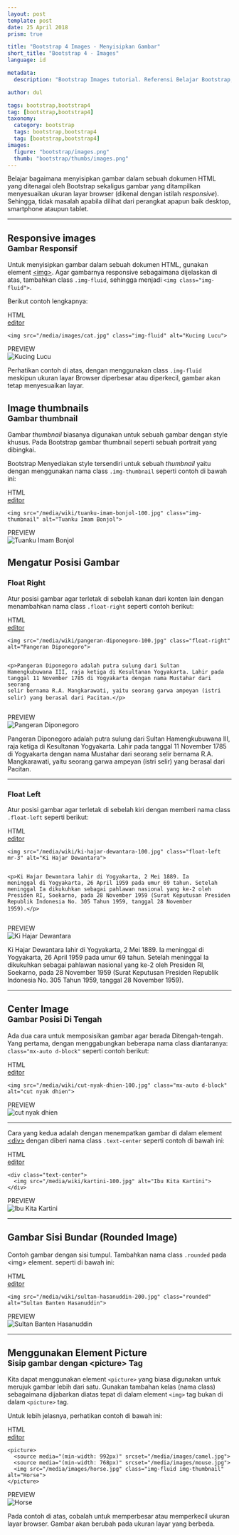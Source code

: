 ```yaml
---
layout: post
template: post
date: 25 April 2018
prism: true

title: "Bootstrap 4 Images - Menyisipkan Gambar"
short_title: "Bootstrap 4 - Images"
language: id

metadata:
  description: "Bootstrap Images tutorial. Referensi Belajar Bootstrap, pembahasan secara detail mengenai fitur dan komponen yang ada pada  framework twitter bootstrap. mengenai Bootstrap 4 Images (Gambar). Bagaimana menyisipkan Gambar di Bootstrap."

author: dul

tags: bootstrap,bootstrap4
tag: [bootstrap,bootstrap4]
taxonomy:
  category: bootstrap
  tags: bootstrap,bootstrap4
  tag: [bootstrap,bootstrap4]
images:
  figure: "bootstrap/images.png"
  thumb: "bootstrap/thumbs/images.png"
---
```

<p class="lead demo">Belajar bagaimana menyisipkan gambar dalam sebuah dokumen HTML yang ditenagai oleh Bootstrap sekaligus gambar yang ditampilkan menyesuaikan ukuran layar browser (dikenal dengan istilah <em>responsive</em>). Sehingga, tidak masalah apabila dilihat dari perangkat apapun baik desktop, smartphone ataupun tablet.</p>
<hr/>

<h2 class="title-sub bd-danger bd-left bd-left-only">Responsive images
<br><small>Gambar Responsif</small>
</h2>

<p>Untuk menyisipkan gambar dalam sebuah dokumen HTML, gunakan element <a href="/tutorial/html/html-img-tag.html">&lt;img&gt;</a>. Agar gambarnya responsive sebagaimana dijelaskan di atas, tambahkan class <code>.img-fluid</code>, sehingga menjadi <code>&lt;img class="img-fluid"&gt;</code>.</p>

<p>Berikut contoh lengkapnya:</p>

<div class="source-preview my-3">
<div class="icard">
  <div class="icard-heading clearfix co-wh bg-pi2">
    <div class="icard-bar">
      <div class="icard-bar-left float-left">
        <i class="fa fa-html" aria-hidden="true"></i>
        <span>HTML</span>
      </div>
      <div class="icard-bar-right float-right">
        <a href="/example/bootstrap/ref/bootstrap-image-responsive.html" target="_blank"><span>editor</span><i class="fa fa-external-link"></i></a>
      </div>
    </div>
  </div>
  <div class="icard-body icode itheme bg-gr3">
<pre class="prettyprint highlight max-height">
<code data-language="html" class="html language-markup">&lt;img src=&quot;/media/images/cat.jpg&quot; class=&quot;img-fluid&quot; alt=&quot;Kucing Lucu&quot;&gt; </code>
</pre>
  </div>
</div>
<div class="icard">
  <div class="icard-heading clearfix bg-gr">
    <div class="icard-bar">
      <div class="icard-bar-left float-left">
        <i class="fa fa-hand-o-down co-danger" aria-hidden="true"></i>
        <span>PREVIEW</span>
      </div>
      <div class="icard-bar-right float-right condensed">
        <span class="fa fa-circle co-success"></span>
        <span class="fa fa-circle co-warning"></span>
        <span class="fa fa-circle co-danger"></span>
      </div>
    </div>
  </div>
  <div class="icard-body">
<img src="/media/images/cat.jpg" class="img-fluid" alt="Kucing Lucu">
  </div>
</div>
</div>

<p>Perhatikan contoh di atas, dengan menggunakan class <code>.img-fluid</code> meskipun ukuran layar Browser diperbesar atau diperkecil, gambar akan tetap menyesuaikan layar.</p>

<h2 class="title-sub bd-danger bd-left bd-left-only">Image thumbnails
<br><small>Gambar thumbnail</small>
</h2>

<p>Gambar <em>thumbnail</em> biasanya digunakan untuk sebuah gambar dengan style khusus. Pada Bootstrap gambar thumbnail seperti sebuah portrait yang dibingkai.</p>

<p>Bootstrap Menyediakan style tersendiri untuk sebuah <em>thumbnail</em> yaitu dengan menggunakan nama class <code>.img-thumbnail</code> seperti contoh di bawah ini:</p>

<div class="source-preview">
<div class="icard">
  <div class="icard-heading clearfix co-wh bg-pi2">
    <div class="icard-bar">
      <div class="icard-bar-left float-left">
        <i class="fa fa-html" aria-hidden="true"></i>
        <span>HTML</span>
      </div>
      <div class="icard-bar-right float-right">
        <a href="/example/bootstrap/ref/bootstrap-image-thumbnail.html" target="_blank"><span>editor</span><i class="fa fa-external-link"></i></a>
      </div>
    </div>
  </div>
  <div class="icard-body icode itheme bg-gr3">
<pre class="prettyprint highlight max-height">
<code data-language="html" class="html language-markup">&lt;img src=&quot;/media/wiki/tuanku-imam-bonjol-100.jpg&quot; class=&quot;img-thumbnail&quot; alt=&quot;Tuanku Imam Bonjol&quot;&gt;</code>
</pre>
  </div>
</div>
<div class="icard">
  <div class="icard-heading clearfix bg-gr">
    <div class="icard-bar">
      <div class="icard-bar-left float-left">
        <i class="fa fa-hand-o-down co-danger" aria-hidden="true"></i>
        <span>PREVIEW</span>
      </div>
      <div class="icard-bar-right float-right condensed">
        <span class="fa fa-circle co-success"></span>
        <span class="fa fa-circle co-warning"></span>
        <span class="fa fa-circle co-danger"></span>
      </div>
    </div>
  </div>
  <div class="icard-body my-3 demo">
<img src="/media/wiki/tuanku-imam-bonjol-100.jpg" class="img-thumbnail" alt="Tuanku Imam Bonjol">
  </div>
</div>
</div>

<h2 class="title-sub bd-danger bd-left bd-left-only">Mengatur Posisi Gambar
</h2>
<h3 class="title-sub bd-primary bd-left bd-left-only">Float Right
</h3>
<p>Atur posisi gambar agar terletak di sebelah kanan dari konten lain dengan menambahkan nama class <code>.float-right</code> seperti contoh berikut:</p>

<div class="source-preview">
<div class="icard">
  <div class="icard-heading clearfix co-wh bg-pi2">
    <div class="icard-bar">
      <div class="icard-bar-left float-left">
        <i class="fa fa-html" aria-hidden="true"></i>
        <span>HTML</span>
      </div>
      <div class="icard-bar-right float-right">
        <a href="/example/bootstrap/ref/bootstrap-image-float-right.html" target="_blank"><span>editor</span><i class="fa fa-external-link"></i></a>
      </div>
    </div>
  </div>
  <div class="icard-body icode itheme bg-gr3">
<pre class="prettyprint highlight max-height">
<code data-language="html" class="html language-markup">&lt;img src=&quot;/media/wiki/pangeran-diponegoro-100.jpg&quot; class=&quot;float-right&quot; alt=&quot;Pangeran Diponegoro&quot;&gt;

&lt;p&gt;Pangeran Diponegoro adalah putra sulung dari Sultan Hamengkubuwana III, raja ketiga di Kesultanan Yogyakarta. Lahir pada tanggal 11 November 1785 di Yogyakarta dengan nama Mustahar dari seorang selir bernama R.A. Mangkarawati, yaitu seorang garwa ampeyan (istri selir) yang berasal dari Pacitan.&lt;/p&gt;</code>
</pre>
  </div>
</div>
<div class="icard">
  <div class="icard-heading clearfix bg-gr">
    <div class="icard-bar">
      <div class="icard-bar-left float-left">
        <i class="fa fa-hand-o-down co-danger" aria-hidden="true"></i>
        <span>PREVIEW</span>
      </div>
      <div class="icard-bar-right float-right condensed">
        <span class="fa fa-circle co-success"></span>
        <span class="fa fa-circle co-warning"></span>
        <span class="fa fa-circle co-danger"></span>
      </div>
    </div>
  </div>
  <div class="icard-body my-3 demo clearfix">
<img src="/media/wiki/pangeran-diponegoro-100.jpg" class="float-right" alt="Pangeran Diponegoro">

<p>Pangeran Diponegoro adalah putra sulung dari Sultan Hamengkubuwana III, raja ketiga di Kesultanan Yogyakarta. Lahir pada tanggal 11 November 1785 di Yogyakarta dengan nama Mustahar dari seorang selir bernama R.A. Mangkarawati, yaitu seorang garwa ampeyan (istri selir) yang berasal dari Pacitan.</p>
  </div>
</div>
</div>
<hr/>

<h3 class="title-sub bd-primary bd-left bd-left-only">Float Left
</h3>
<p>Atur posisi gambar agar terletak di sebelah kiri dengan memberi nama class <code>.float-left</code> seperti berikut:</p>

<div class="source-preview">
<div class="icard">
  <div class="icard-heading clearfix co-wh bg-pi2">
    <div class="icard-bar">
      <div class="icard-bar-left float-left">
        <i class="fa fa-html" aria-hidden="true"></i>
        <span>HTML</span>
      </div>
      <div class="icard-bar-right float-right">
        <a href="/example/bootstrap/ref/bootstrap-image-float-left.html" target="_blank"><span>editor</span><i class="fa fa-external-link"></i></a>
      </div>
    </div>
  </div>
  <div class="icard-body icode itheme bg-gr3">
<pre class="prettyprint highlight max-height">
<code data-language="html" class="html language-markup">&lt;img src=&quot;/media/wiki/ki-hajar-dewantara-100.jpg&quot; class=&quot;float-left mr-3&quot; alt=&quot;Ki Hajar Dewantara&quot;&gt;

&lt;p&gt;Ki Hajar Dewantara lahir di Yogyakarta, 2 Mei 1889. Ia meninggal di Yogyakarta, 26 April 1959 pada umur 69 tahun. Setelah meninggal Ia dikukuhkan sebagai pahlawan nasional yang ke-2 oleh Presiden RI, Soekarno, pada 28 November 1959 (Surat Keputusan Presiden Republik Indonesia No. 305 Tahun 1959, tanggal 28 November 1959).&lt;/p&gt;</code>
</pre>
  </div>
</div>
<div class="icard">
  <div class="icard-heading clearfix bg-gr">
    <div class="icard-bar">
      <div class="icard-bar-left float-left">
        <i class="fa fa-hand-o-down co-danger" aria-hidden="true"></i>
        <span>PREVIEW</span>
      </div>
      <div class="icard-bar-right float-right condensed">
        <span class="fa fa-circle co-success"></span>
        <span class="fa fa-circle co-warning"></span>
        <span class="fa fa-circle co-danger"></span>
      </div>
    </div>
  </div>
  <div class="icard-body my-3 demo clearfix">
<img src="/media/wiki/ki-hajar-dewantara-100.jpg" class="float-left mr-3" alt="Ki Hajar Dewantara">

<p>Ki Hajar Dewantara lahir di Yogyakarta, 2 Mei 1889. Ia meninggal di Yogyakarta, 26 April 1959 pada umur 69 tahun. Setelah meninggal Ia dikukuhkan sebagai pahlawan nasional yang ke-2 oleh Presiden RI, Soekarno, pada 28 November 1959 (Surat Keputusan Presiden Republik Indonesia No. 305 Tahun 1959, tanggal 28 November 1959).</p>
  </div>
</div>
</div>
<hr/>

<h2 class="title-sub bd-danger bd-left bd-left-only">Center Image
<br/><small>Gambar Posisi Di Tengah</small>
</h2>
<p>Ada dua cara untuk memposisikan gambar agar berada Ditengah-tengah. Yang pertama, dengan menggabungkan beberapa nama class diantaranya: <code>class="mx-auto d-block"</code> seperti contoh berikut:</p>

<div class="source-preview">
<div class="icard">
  <div class="icard-heading clearfix co-wh bg-pi2">
    <div class="icard-bar">
      <div class="icard-bar-left float-left">
        <i class="fa fa-html" aria-hidden="true"></i>
        <span>HTML</span>
      </div>
      <div class="icard-bar-right float-right">
        <a href="/example/bootstrap/ref/bootstrap-image-center.html" target="_blank"><span>editor</span><i class="fa fa-external-link"></i></a>
      </div>
    </div>
  </div>
  <div class="icard-body icode itheme bg-gr3">
<pre class="prettyprint highlight max-height">
<code data-language="html" class="html language-markup">&lt;img src=&quot;/media/wiki/cut-nyak-dhien-100.jpg&quot; class=&quot;mx-auto d-block&quot; alt=&quot;cut nyak dhien&quot;&gt;</code>
</pre>
  </div>
</div>
<div class="icard">
  <div class="icard-heading clearfix bg-gr">
    <div class="icard-bar">
      <div class="icard-bar-left float-left">
        <i class="fa fa-hand-o-down co-danger" aria-hidden="true"></i>
        <span>PREVIEW</span>
      </div>
      <div class="icard-bar-right float-right condensed">
        <span class="fa fa-circle co-success"></span>
        <span class="fa fa-circle co-warning"></span>
        <span class="fa fa-circle co-danger"></span>
      </div>
    </div>
  </div>
  <div class="icard-body my-3 demo">
<img src="/media/wiki/cut-nyak-dhien-100.jpg" class="mx-auto d-block" alt="cut nyak dhien">
  </div>
</div>
</div>

<hr/>

<p>Cara yang kedua adalah dengan menempatkan gambar di dalam element <a href="/tutorial/html/html-div-tag.html">&lt;div&gt;</a> dengan diberi nama class <code>.text-center</code> seperti contoh di bawah ini:</p>

<div class="source-preview">
<div class="icard">
  <div class="icard-heading clearfix co-wh bg-pi2">
    <div class="icard-bar">
      <div class="icard-bar-left float-left">
        <i class="fa fa-html" aria-hidden="true"></i>
        <span>HTML</span>
      </div>
      <div class="icard-bar-right float-right">
        <a href="/example/bootstrap/ref/bootstrap-image-text-center.html" target="_blank"><span>editor</span><i class="fa fa-external-link"></i></a>
      </div>
    </div>
  </div>
  <div class="icard-body icode itheme bg-gr3">
<pre class="prettyprint highlight max-height">
<code data-language="html" class="html language-markup">&lt;div class=&quot;text-center&quot;&gt;
  &lt;img src=&quot;/media/wiki/kartini-100.jpg&quot; alt=&quot;Ibu Kita Kartini&quot;&gt;
&lt;/div&gt;</code>
</pre>
  </div>
</div>
<div class="icard">
  <div class="icard-heading clearfix bg-gr">
    <div class="icard-bar">
      <div class="icard-bar-left float-left">
        <i class="fa fa-hand-o-down co-danger" aria-hidden="true"></i>
        <span>PREVIEW</span>
      </div>
      <div class="icard-bar-right float-right condensed">
        <span class="fa fa-circle co-success"></span>
        <span class="fa fa-circle co-warning"></span>
        <span class="fa fa-circle co-danger"></span>
      </div>
    </div>
  </div>
  <div class="icard-body my-3 demo">
<div class="text-center">
  <img src="/media/wiki/kartini-100.jpg" alt="Ibu Kita Kartini">
</div>
  </div>
</div>
</div>
<hr/>
<h2 class="title-sub bd-danger bd-left bd-left-only">Gambar Sisi Bundar (Rounded Image)
</h2>

<p>Contoh gambar dengan sisi tumpul. Tambahkan nama class <code>.rounded</code> pada &lt;img&gt; element. seperti di bawah ini:</p>

 <div class="source-preview">
<div class="icard">
  <div class="icard-heading clearfix co-wh bg-pi2">
    <div class="icard-bar">
      <div class="icard-bar-left float-left">
        <i class="fa fa-html" aria-hidden="true"></i>
        <span>HTML</span>
      </div>
      <div class="icard-bar-right float-right">
        <a href="/example/bootstrap/ref/bootstrap-image-rounded.html" target="_blank"><span>editor</span><i class="fa fa-external-link"></i></a>
      </div>
    </div>
  </div>
  <div class="icard-body icode itheme bg-gr3">
<pre class="prettyprint highlight max-height">
<code data-language="html" class="html language-markup">&lt;img src=&quot;/media/wiki/sultan-hasanuddin-200.jpg&quot; class=&quot;rounded&quot; alt=&quot;Sultan Banten Hasanuddin&quot;&gt;</code>
</pre>
  </div>
</div>
<div class="icard">
  <div class="icard-heading clearfix bg-gr">
    <div class="icard-bar">
      <div class="icard-bar-left float-left">
        <i class="fa fa-hand-o-down co-danger" aria-hidden="true"></i>
        <span>PREVIEW</span>
      </div>
      <div class="icard-bar-right float-right condensed">
        <span class="fa fa-circle co-success"></span>
        <span class="fa fa-circle co-warning"></span>
        <span class="fa fa-circle co-danger"></span>
      </div>
    </div>
  </div>
  <div class="icard-body my-3 demo">
<img src="/media/wiki/sultan-hasanuddin-200.jpg" class="rounded" alt="Sultan Banten Hasanuddin">
  </div>
</div>
</div>

<hr>

<h2 class="title-sub bd-danger bd-left bd-left-only">Menggunakan Element Picture
<br><small>Sisip gambar dengan &lt;picture&gt; Tag</small>
</h2>

<p>Kita dapat menggunakan element <code>&lt;picture&gt;</code> yang biasa digunakan untuk merujuk gambar lebih dari satu. Gunakan tambahan kelas (nama class) sebagaimana dijabarkan diatas tepat di dalam element <code>&lt;img&gt;</code> tag bukan di dalam <code>&lt;picture&gt;</code> tag.</p>

<p>Untuk lebih jelasnya, perhatikan contoh di bawah ini:</p>

<div class="source-preview">
<div class="icard">
  <div class="icard-heading clearfix co-wh bg-pi2">
    <div class="icard-bar">
      <div class="icard-bar-left float-left">
        <i class="fa fa-html" aria-hidden="true"></i>
        <span>HTML</span>
      </div>
      <div class="icard-bar-right float-right">
        <a href="/example/bootstrap/ref/bootstrap-image-picture.html" target="_blank"><span>editor</span><i class="fa fa-external-link"></i></a>
      </div>
    </div>
  </div>
  <div class="icard-body icode itheme bg-gr3">
<pre class="prettyprint highlight max-height">
<code data-language="html" class="html language-markup">&lt;picture&gt;
  &lt;source media=&quot;(min-width: 992px)&quot; srcset=&quot;/media/images/camel.jpg&quot;&gt;
  &lt;source media=&quot;(min-width: 768px)&quot; srcset=&quot;/media/images/mouse.jpg&quot;&gt;
  &lt;img src=&quot;/media/images/horse.jpg&quot; class=&quot;img-fluid img-thumbnail&quot; alt=&quot;Horse&quot;&gt;
&lt;/picture&gt;</code>
</pre>
  </div>
</div>
<div class="icard">
  <div class="icard-heading clearfix bg-gr">
    <div class="icard-bar">
      <div class="icard-bar-left float-left">
        <i class="fa fa-hand-o-down co-danger" aria-hidden="true"></i>
        <span>PREVIEW</span>
      </div>
      <div class="icard-bar-right float-right condensed">
        <span class="fa fa-circle co-success"></span>
        <span class="fa fa-circle co-warning"></span>
        <span class="fa fa-circle co-danger"></span>
      </div>
    </div>
  </div>
  <div class="icard-body my-3 demo">
<picture>
  <source media="(min-width: 992px)" srcset="/media/images/camel.jpg">
  <source media="(min-width: 768px)" srcset="/media/images/mouse.jpg">
  <img src="/media/images/horse.jpg" class="img-fluid img-thumbnail" alt="Horse">
</picture>
  </div>
</div>
</div>
<p>Pada contoh di atas, cobalah untuk memperbesar atau memperkecil ukuran layar browser. Gambar akan berubah pada ukuran layar yang berbeda.</p>
